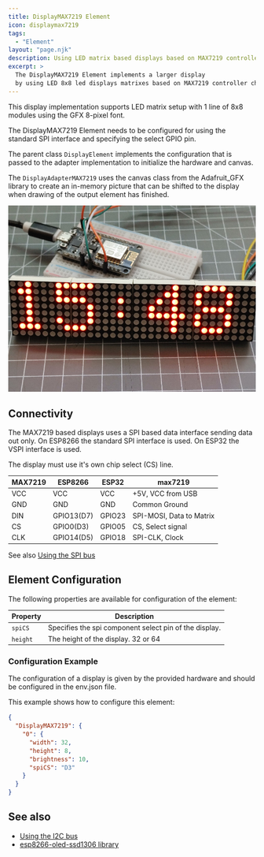```yaml
---
title: DisplayMAX7219 Element
icon: displaymax7219
tags:
  - "Element"
layout: "page.njk"
description: Using LED matrix based displays based on MAX7219 controller chips.
excerpt: >
  The DisplayMAX7219 Element implements a larger display
  by using LED 8x8 led displays matrixes based on MAX7219 controller chips.
---
```


This display implementation supports LED matrix setup with 1 line of 8x8 modules
using the GFX 8-pixel font.

The DisplayMAX7219 Element needs to be configured for using the standard SPI interface
and specifying the select GPIO pin.

The parent class `DisplayElement` implements the configuration that is passed to the adapter implementation to initialize the hardware and canvas.

The `DisplayAdapterMAX7219` uses the canvas class from the Adafruit_GFX library to create an in-memory picture that can be shifted to the display when drawing of the output element has finished.


![LED matrix based on MAX7219](/elements/display/max7219.jpg)

## Connectivity

The MAX7219 based displays uses a SPI based data interface sending data out only.
On ESP8266 the standard SPI interface is used. On ESP32 the VSPI interface is used.

The display must use it's own chip select (CS) line.

| MAX7219                              | ESP8266    | ESP32  | max7219                  |
| ------------------------------------ | ---------- | ------ | ------------------------ |
| <span class="gpio red">VCC</span>    | VCC        | VCC    | +5V, VCC from USB        |
| <span class="gpio black">GND</span>  | GND        | GND    | Common Ground            |
| <span class="gpio blue">DIN</span>   | GPIO13(D7) | GPIO23 | SPI-MOSI, Data to Matrix |
| CS                                   | GPIO0(D3)  | GPIO05 | CS, Select signal        |
| <span class="gpio yellow">CLK</span> | GPIO14(D5) | GPIO18 | SPI-CLK, Clock           |

See also [Using the SPI bus](/dev/spi.md)


## Element Configuration

The following properties are available for configuration of the element:

<object data="/element.svg?displaysh1106" type="image/svg+xml"></object>

| Property | Description                                            |
| -------- | ------------------------------------------------------ |
| `spiCS`  | Specifies the spi component select pin of the display. |
| `height` | The height of the display. 32 or 64                    |


### Configuration Example

The configuration of a display is given by the provided hardware and should be configured in the env.json file.

This example shows how to configure this element:

``` json
{
  "DisplayMAX7219": {
    "0": {
      "width": 32,
      "height": 8,
      "brightness": 10,
      "spiCS": "D3"
    }
  }
}
```


## See also

* [Using the I2C bus](/dev/i2c.md)
* [esp8266-oled-ssd1306 library](https://github.com/squix78/esp8266-oled-ssd1306)
